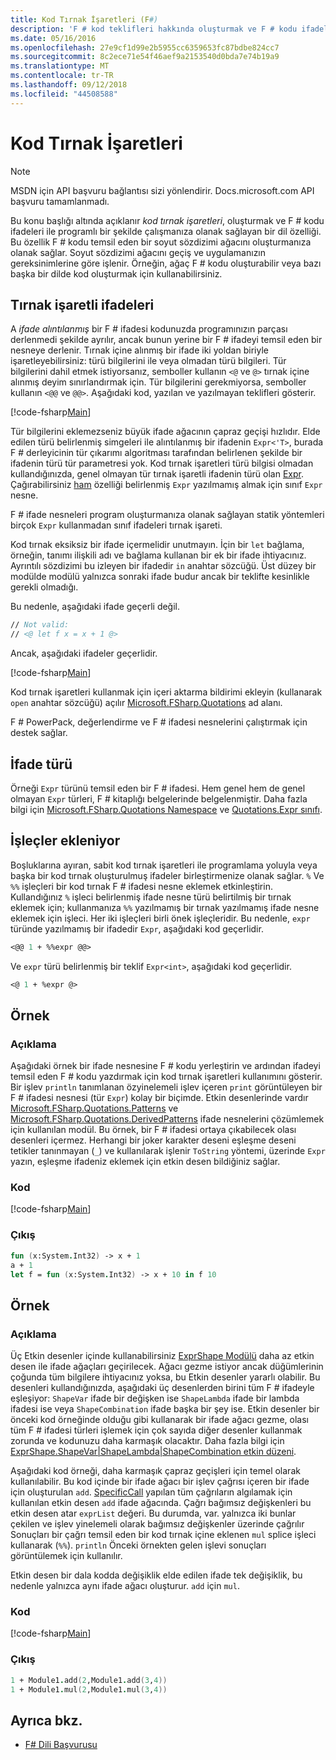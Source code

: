 ```yaml
---
title: Kod Tırnak İşaretleri (F#)
description: 'F # kod teklifleri hakkında oluşturmak ve F # kodu ifadeleri ile programlı bir şekilde çalışmanıza olanak sağlayan bir dil özelliği hakkında bilgi edinin.'
ms.date: 05/16/2016
ms.openlocfilehash: 27e9cf1d99e2b5955cc6359653fc87bdbe824cc7
ms.sourcegitcommit: 8c2ece71e54f46aef9a2153540d0bda7e74b19a9
ms.translationtype: MT
ms.contentlocale: tr-TR
ms.lasthandoff: 09/12/2018
ms.locfileid: "44508588"
---
```

# <a name="code-quotations"></a>Kod Tırnak İşaretleri

> [!NOTE]
MSDN için API başvuru bağlantısı sizi yönlendirir.  Docs.microsoft.com API başvuru tamamlanmadı.

Bu konu başlığı altında açıklanır *kod tırnak işaretleri*, oluşturmak ve F # kodu ifadeleri ile programlı bir şekilde çalışmanıza olanak sağlayan bir dil özelliği. Bu özellik F # kodu temsil eden bir soyut sözdizimi ağacını oluşturmanıza olanak sağlar. Soyut sözdizimi ağacını geçiş ve uygulamanızın gereksinimlerine göre işlenir. Örneğin, ağaç F # kodu oluşturabilir veya bazı başka bir dilde kod oluşturmak için kullanabilirsiniz.

## <a name="quoted-expressions"></a>Tırnak işaretli ifadeleri

A *ifade alıntılanmış* bir F # ifadesi kodunuzda programınızın parçası derlenmedi şekilde ayrılır, ancak bunun yerine bir F # ifadeyi temsil eden bir nesneye derlenir. Tırnak içine alınmış bir ifade iki yoldan biriyle işaretleyebilirsiniz: türü bilgilerini ile veya olmadan türü bilgileri. Tür bilgilerini dahil etmek istiyorsanız, semboller kullanın `<@` ve `@>` tırnak içine alınmış deyim sınırlandırmak için. Tür bilgilerini gerekmiyorsa, semboller kullanın `<@@` ve `@@>`. Aşağıdaki kod, yazılan ve yazılmayan teklifleri gösterir.

[!code-fsharp[Main](../../../samples/snippets/fsharp/lang-ref-3/snippet501.fs)]

Tür bilgilerini eklemezseniz büyük ifade ağacının çapraz geçişi hızlıdır. Elde edilen türü belirlenmiş simgeleri ile alıntılanmış bir ifadenin `Expr<'T>`, burada F # derleyicinin tür çıkarımı algoritması tarafından belirlenen şekilde bir ifadenin türü tür parametresi yok. Kod tırnak işaretleri türü bilgisi olmadan kullandığınızda, genel olmayan tür tırnak işaretli ifadenin türü olan [Expr](https://msdn.microsoft.com/library/ed6a2caf-69d4-45c2-ab97-e9b3be9bce65). Çağırabilirsiniz [ham](https://msdn.microsoft.com/library/47fb94f1-e77f-4c68-aabc-2b0ba40d59c2) özelliği belirlenmiş `Expr` yazılmamış almak için sınıf `Expr` nesne.

F # ifade nesneleri program oluşturmanıza olanak sağlayan statik yöntemleri birçok `Expr` kullanmadan sınıf ifadeleri tırnak işareti.

Kod tırnak eksiksiz bir ifade içermelidir unutmayın. İçin bir `let` bağlama, örneğin, tanımı ilişkili adı ve bağlama kullanan bir ek bir ifade ihtiyacınız. Ayrıntılı sözdizimi bu izleyen bir ifadedir `in` anahtar sözcüğü. Üst düzey bir modülde modülü yalnızca sonraki ifade budur ancak bir teklifte kesinlikle gerekli olmadığı.

Bu nedenle, aşağıdaki ifade geçerli değil.

```fsharp
// Not valid:
// <@ let f x = x + 1 @>
```

Ancak, aşağıdaki ifadeler geçerlidir.

[!code-fsharp[Main](../../../samples/snippets/fsharp/lang-ref-3/snippet502.fs)]

Kod tırnak işaretleri kullanmak için içeri aktarma bildirimi ekleyin (kullanarak `open` anahtar sözcüğü) açılır [Microsoft.FSharp.Quotations](https://msdn.microsoft.com/library/e9ce8a3a-e00c-4190-bad5-cce52ee089b2) ad alanı.

F # PowerPack, değerlendirme ve F # ifadesi nesnelerini çalıştırmak için destek sağlar.

## <a name="expr-type"></a>İfade türü

Örneği `Expr` türünü temsil eden bir F # ifadesi. Hem genel hem de genel olmayan `Expr` türleri, F # kitaplığı belgelerinde belgelenmiştir. Daha fazla bilgi için [Microsoft.FSharp.Quotations Namespace](https://msdn.microsoft.com/visualfsharpdocs/conceptual/microsoft.fsharp.quotations-namespace-%5bfsharp%5d) ve [Quotations.Expr sınıfı](https://msdn.microsoft.com/visualfsharpdocs/conceptual/quotations.expr-class-%5bfsharp%5d).

## <a name="splicing-operators"></a>İşleçler ekleniyor

Boşluklarına ayıran, sabit kod tırnak işaretleri ile programlama yoluyla veya başka bir kod tırnak oluşturulmuş ifadeler birleştirmenize olanak sağlar. `%` Ve `%%` işleçleri bir kod tırnak F # ifadesi nesne eklemek etkinleştirin. Kullandığınız `%` işleci belirlenmiş ifade nesne türü belirtilmiş bir tırnak eklemek için; kullanmanıza `%%` yazılmamış bir tırnak yazılmamış ifade nesne eklemek için işleci. Her iki işleçleri birli önek işleçleridir. Bu nedenle, `expr` türünde yazılmamış bir ifadedir `Expr`, aşağıdaki kod geçerlidir.

```fsharp
<@@ 1 + %%expr @@>
```

Ve `expr` türü belirlenmiş bir teklif `Expr<int>`, aşağıdaki kod geçerlidir.

```fsharp
<@ 1 + %expr @>
```

## <a name="example"></a>Örnek

### <a name="description"></a>Açıklama

Aşağıdaki örnek bir ifade nesnesine F # kodu yerleştirin ve ardından ifadeyi temsil eden F # kodu yazdırmak için kod tırnak işaretleri kullanımını gösterir. Bir işlev `println` tanımlanan özyinelemeli işlev içeren `print` görüntüleyen bir F # ifadesi nesnesi (tür `Expr`) kolay bir biçimde. Etkin desenlerinde vardır [Microsoft.FSharp.Quotations.Patterns](https://msdn.microsoft.com/library/093944a9-c752-403a-8983-5fcd5dbf92a4) ve [Microsoft.FSharp.Quotations.DerivedPatterns](https://msdn.microsoft.com/library/d2434a6e-ae7b-4f3d-b567-c162938bc9cd) ifade nesnelerini çözümlemek için kullanılan modül. Bu örnek, bir F # ifadesi ortaya çıkabilecek olası desenleri içermez. Herhangi bir joker karakter deseni eşleşme deseni tetikler tanınmayan (`_`) ve kullanılarak işlenir `ToString` yöntemi, üzerinde `Expr` yazın, eşleşme ifadeniz eklemek için etkin desen bildiğiniz sağlar.

### <a name="code"></a>Kod

[!code-fsharp[Main](../../../samples/snippets/fsharp/lang-ref-3/snippet601.fs)]

### <a name="output"></a>Çıkış

```fsharp
fun (x:System.Int32) -> x + 1
a + 1
let f = fun (x:System.Int32) -> x + 10 in f 10
```

## <a name="example"></a>Örnek

### <a name="description"></a>Açıklama

Üç Etkin desenler içinde kullanabilirsiniz [ExprShape Modülü](https://msdn.microsoft.com/library/7685150e-2432-4d39-9338-57292eff18de) daha az etkin desen ile ifade ağaçları geçirilecek. Ağacı gezme istiyor ancak düğümlerinin çoğunda tüm bilgilere ihtiyacınız yoksa, bu Etkin desenler yararlı olabilir. Bu desenleri kullandığınızda, aşağıdaki üç desenlerden birini tüm F # ifadeyle eşleşiyor: `ShapeVar` ifade bir değişken ise `ShapeLambda` ifade bir lambda ifadesi ise veya `ShapeCombination` ifade başka bir şey ise. Etkin desenler bir önceki kod örneğinde olduğu gibi kullanarak bir ifade ağacı gezme, olası tüm F # ifadesi türleri işlemek için çok sayıda diğer desenler kullanmak zorunda ve kodunuzu daha karmaşık olacaktır. Daha fazla bilgi için [ExprShape.ShapeVar&#124;ShapeLambda&#124;ShapeCombination etkin düzeni](https://msdn.microsoft.com/visualfsharpdocs/conceptual/exprshape.shapevarhshapelambdahshapecombination-active-pattern-%5bfsharp%5d).

Aşağıdaki kod örneği, daha karmaşık çapraz geçişleri için temel olarak kullanılabilir. Bu kod içinde bir ifade ağacı bir işlev çağrısı içeren bir ifade için oluşturulan `add`. [SpecificCall](https://msdn.microsoft.com/library/05a77b21-20fe-4b9a-8e07-aa999538198d) yapılan tüm çağrıların algılamak için kullanılan etkin desen `add` ifade ağacında. Çağrı bağımsız değişkenleri bu etkin desen atar `exprList` değeri. Bu durumda, var. yalnızca iki bunlar çekilen ve işlev yinelemeli olarak bağımsız değişkenler üzerinde çağrılır Sonuçları bir çağrı temsil eden bir kod tırnak içine eklenen `mul` splice işleci kullanarak (`%%`). `println` Önceki örnekten gelen işlevi sonuçları görüntülemek için kullanılır.

Etkin desen bir dala kodda değişiklik elde edilen ifade tek değişiklik, bu nedenle yalnızca aynı ifade ağacı oluşturur. `add` için `mul`.

### <a name="code"></a>Kod

[!code-fsharp[Main](../../../samples/snippets/fsharp/lang-ref-3/snippet701.fs)]

### <a name="output"></a>Çıkış

```fsharp
1 + Module1.add(2,Module1.add(3,4))
1 + Module1.mul(2,Module1.mul(3,4))
```

## <a name="see-also"></a>Ayrıca bkz.

- [F# Dili Başvurusu](index.md)
